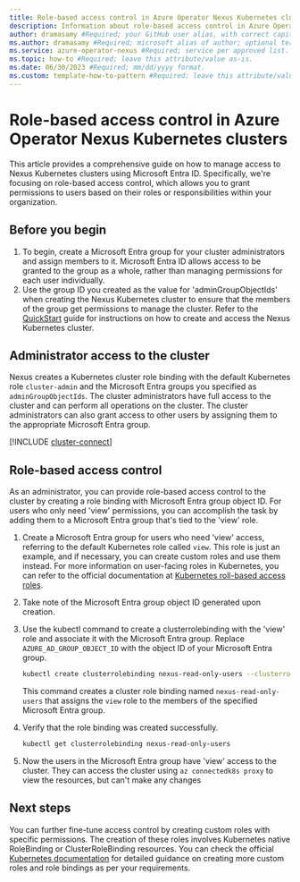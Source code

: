 ```yaml
---
title: Role-based access control in Azure Operator Nexus Kubernetes clusters #Required; page title is displayed in search results. Include the brand.
description: Information about role-based access control in Azure Operator Nexus Kubernetes clusters #Required; article description that is displayed in search results. 
author: dramasamy #Required; your GitHub user alias, with correct capitalization.
ms.author: dramasamy #Required; microsoft alias of author; optional team alias.
ms.service: azure-operator-nexus #Required; service per approved list. slug assigned by ACOM.
ms.topic: how-to #Required; leave this attribute/value as-is.
ms.date: 06/30/2023 #Required; mm/dd/yyyy format.
ms.custom: template-how-to-pattern #Required; leave this attribute/value as-is.
---
```


# Role-based access control in Azure Operator Nexus Kubernetes clusters

This article provides a comprehensive guide on how to manage access to Nexus Kubernetes clusters using Microsoft Entra ID. Specifically, we're focusing on role-based access control, which allows you to grant permissions to users based on their roles or responsibilities within your organization.

## Before you begin

1. To begin, create a Microsoft Entra group for your cluster administrators and assign members to it. Microsoft Entra ID allows access to be granted to the group as a whole, rather than managing permissions for each user individually.
2. Use the group ID you created as the value for 'adminGroupObjectIds' when creating the Nexus Kubernetes cluster to ensure that the members of the group get permissions to manage the cluster. Refer to the [QuickStart](./quickstarts-kubernetes-cluster-deployment-bicep.md) guide for instructions on how to create and access the Nexus Kubernetes cluster.

## Administrator access to the cluster

Nexus creates a Kubernetes cluster role binding with the default Kubernetes role ```cluster-admin``` and the Microsoft Entra groups you specified as `adminGroupObjectIds`. The cluster administrators have full access to the cluster and can perform all operations on the cluster. The cluster administrators can also grant access to other users by assigning them to the appropriate Microsoft Entra group.

[!INCLUDE [cluster-connect](./includes/kubernetes-cluster/cluster-connect.md)]

## Role-based access control
As an administrator, you can provide role-based access control to the cluster by creating a role binding with Microsoft Entra group object ID. For users who only need 'view' permissions, you can accomplish the task by adding them to a Microsoft Entra group that's tied to the 'view' role.

1. Create a Microsoft Entra group for users who need 'view' access, referring to the default Kubernetes role called `view`. This role is just an example, and if necessary, you can create custom roles and use them instead. For more information on user-facing roles in Kubernetes, you can refer to the official documentation at [Kubernetes roll-based access roles](https://kubernetes.io/docs/reference/access-authn-authz/rbac/#user-facing-roles).

2. Take note of the Microsoft Entra group object ID generated upon creation.

3. Use the kubectl command to create a clusterrolebinding with the 'view' role and associate it with the Microsoft Entra group. Replace `AZURE_AD_GROUP_OBJECT_ID` with the object ID of your Microsoft Entra group.

    ```bash
    kubectl create clusterrolebinding nexus-read-only-users --clusterrole view --group=AZURE_AD_GROUP_OBJECT_ID
    ```
    This command creates a cluster role binding named `nexus-read-only-users` that assigns the `view` role to the members of the specified Microsoft Entra group.

4. Verify that the role binding was created successfully.
    ```bash
    kubectl get clusterrolebinding nexus-read-only-users
    ```

5. Now the users in the Microsoft Entra group have 'view' access to the cluster. They can access the cluster using `az connectedk8s proxy` to view the resources, but can't make any changes


## Next steps

You can further fine-tune access control by creating custom roles with specific permissions. The creation of these roles involves Kubernetes native RoleBinding or ClusterRoleBinding resources. You can check the official [Kubernetes documentation](https://kubernetes.io/docs/reference/access-authn-authz/rbac/) for detailed guidance on creating more custom roles and role bindings as per your requirements.
